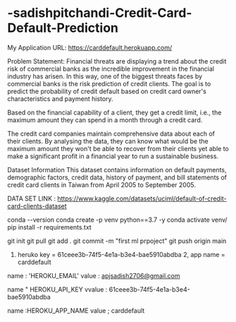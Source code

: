 # -sadishpitchandi-Credit-Card-Default-Prediction


My Application URL:  https://carddefault.herokuapp.com/


Problem Statement:
        Financial threats are displaying a trend about the credit risk of commercial banks as the
        incredible improvement in the financial industry has arisen. In this way, one of the
        biggest threats faces by commercial banks is the risk prediction of credit clients. The
        goal is to predict the probability of credit default based on credit card owner's
        characteristics and payment history.


Based on the financial capability of a client, they get a credit limit, i.e., the maximum amount they can spend in a month through a credit card.

The credit card companies maintain comprehensive data about each of their clients. By analysing the data, they can know what would be the maximum amount they won't be able to recover from their clients yet able to make a significant profit in a financial year to run a sustainable business.


Dataset Information
This dataset contains information on default payments, demographic factors, credit data, history of payment, and bill statements of credit card clients in Taiwan from April 2005 to September 2005.

DATA SET LINK : https://www.kaggle.com/datasets/uciml/default-of-credit-card-clients-dataset



conda --version
conda create -p venv python==3.7 -y
conda activate venv/
pip install -r  requirements.txt 


git init
git pull 
git add .
git commit -m "first ml prpoject"
git push origin main 

1. heruko key = 61ceee3b-74f5-4e1a-b3e4-bae5910abdba
2, app name = carddefault


name : 'HEROKU_EMAIL'
value : apjsadish2706@gmail.com
 
 name " HEROKU_API_KEY
 vvalue : 61ceee3b-74f5-4e1a-b3e4-bae5910abdba 
 
 name :HEROKU_APP_NAME
 value ; carddefault
